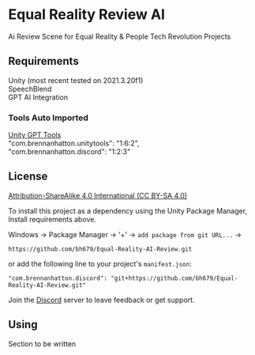 # Equal Reality Review AI
Ai Review Scene for Equal Reality & People Tech Revolution Projects

## Requirements
Unity (most recent tested on 2021.3.20f1) <br />
SpeechBlend<br />
GPT AI Integration<br />

### Tools Auto Imported
[Unity GPT Tools](https://github.com/bh679/Unity-GPT-Tools)	<br />
"com.brennanhatton.unitytools": "1:6:2",<br />
"com.brennanhatton.discord": "1:2:3"<br />

## License
[Attribution-ShareAlike 4.0 International (CC BY-SA 4.0)](https://creativecommons.org/licenses/by-sa/4.0/)

To install this project as a dependency using the Unity Package Manager,
Install requirements above.

Windows -> Package Manager -> '+' -> `add package from git URL...` ->
```
https://github.com/bh679/Equal-Reality-AI-Review.git
```
or
add the following line to your project's `manifest.json`:

```
"com.brennanhatton.discord": "git+https://github.com/bh679/Equal-Reality-AI-Review.git"
```


Join the [Discord](https://discord.gg/VC8gZ2GNHs "Join Discord server") server to leave feedback or get support.

## Using
Section to be written
 
 
